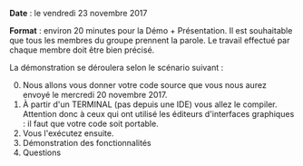 **Date** : le vendredi 23 novembre 2017

**Format** : environ 20 minutes pour la Démo + Présentation. Il est souhaitable que tous les membres du groupe prennent la parole. Le travail effectué par chaque membre doit être bien précisé.

La démonstration se déroulera selon le scénario suivant :

0. Nous allons vous donner votre code source que vous nous aurez envoyé le mercredi 20 novembre 2017.
1. À partir d'un TERMINAL (pas depuis une IDE) vous allez le compiler. Attention donc à ceux qui ont utilisé les éditeurs d'interfaces graphiques : il faut que votre code soit portable.
2. Vous l'exécutez ensuite.
3. Démonstration des fonctionnalités
4. Questions 
